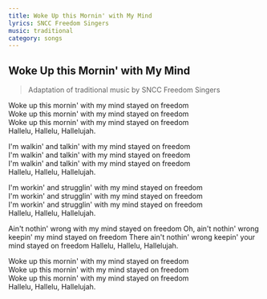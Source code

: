 ```yaml
---
title: Woke Up this Mornin' with My Mind
lyrics: SNCC Freedom Singers
music: traditional
category: songs
---
```


## Woke Up this Mornin' with My Mind

> Adaptation of traditional music by SNCC Freedom Singers

Woke up this mornin' with my mind stayed on freedom  
Woke up this mornin' with my mind stayed on freedom  
Woke up this mornin' with my mind stayed on freedom  
Hallelu, Hallelu, Hallelujah.

I'm walkin' and talkin' with my mind stayed on freedom  
I'm walkin' and talkin' with my mind stayed on freedom  
I'm walkin' and talkin' with my mind stayed on freedom  
Hallelu, Hallelu, Hallelujah.

I'm workin' and strugglin' with my mind stayed on freedom  
I'm workin' and strugglin' with my mind stayed on freedom  
I'm workin' and strugglin' with my mind stayed on freedom  
Hallelu, Hallelu, Hallelujah.

Ain't nothin' wrong with my mind stayed on freedom
Oh, ain't nothin' wrong keepin' my mind stayed on freedom
There ain't nothin' wrong keepin' your mind stayed on freedom
Hallelu, Hallelu, Hallelujah.

Woke up this mornin' with my mind stayed on freedom  
Woke up this mornin' with my mind stayed on freedom  
Woke up this mornin' with my mind stayed on freedom  
Hallelu, Hallelu, Hallelujah.
